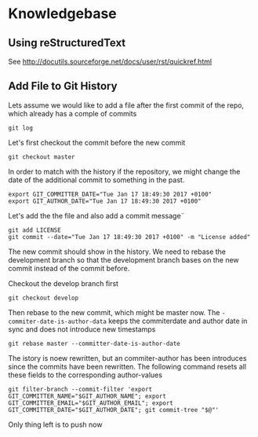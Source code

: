 # Knowledgebase

## Using reStructuredText
See http://docutils.sourceforge.net/docs/user/rst/quickref.html

## Add File to Git History
Lets assume we would like to add a file after the first commit of the repo, which already has a comple of commits

    git log

Let's first checkout the commit before the new commit

    git checkout master

In order to match with the history if the repository, we might change the date of the additional commit to something in the past.

    export GIT_COMMITTER_DATE="Tue Jan 17 18:49:30 2017 +0100"
    export GIT_AUTHOR_DATE="Tue Jan 17 18:49:30 2017 +0100"

Let's add the the file and also add a commit message¨

    git add LICENSE
    git commit --date="Tue Jan 17 18:49:30 2017 +0100" -m "License added"

The new commit should show in the history. We need to rebase the development branch so that the development branch bases on the new commit instead of the commit before.

Checkout the develop branch first

    git checkout develop

Then rebase to the new commit, which might be master now. The `-commiter-date-is-author-data` keeps the commiterdate and author date in sync and does not introduce new timestamps

    git rebase master --committer-date-is-author-date

The istory is noew rewritten, but an commiter-author has been introduces since the commits have been rewritten. The following command resets all these fields to the corresponding author-values

    git filter-branch --commit-filter 'export GIT_COMMITTER_NAME="$GIT_AUTHOR_NAME"; export GIT_COMMITTER_EMAIL="$GIT_AUTHOR_EMAIL"; export GIT_COMMITTER_DATE="$GIT_AUTHOR_DATE"; git commit-tree "$@"'

Only thing left is to push now